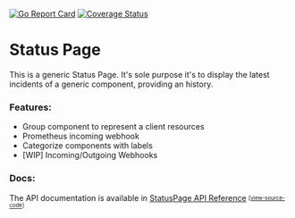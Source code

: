 [![Go Report Card](https://goreportcard.com/badge/github.com/involvestecnologia/statuspage)](https://goreportcard.com/report/github.com/involvestecnologia/statuspage)
[![Coverage Status](https://coveralls.io/repos/github/involvestecnologia/statuspage/badge.svg?branch=master)](https://coveralls.io/github/involvestecnologia/statuspage?branch=master)
# Status Page

This is a generic Status Page. It's sole purpose it's to display the latest incidents of a generic component, providing an history.

### Features:
 - Group component to represent a client resources
 - Prometheus incoming webhook
 - Categorize components with labels
 - [WIP] Incoming/Outgoing Webhooks

### Docs:
 The API documentation is available in [StatusPage API Reference](https://involvestecnologia.github.io/statuspage-api-reference) <sub><sup>[[view-source-code](https://github.com/involvestecnologia/statuspage-api-reference)]</sup></sub>
